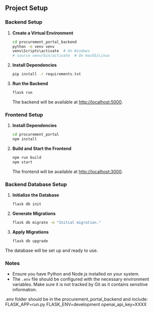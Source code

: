 ## Project Setup

### Backend Setup

1. **Create a Virtual Environment**
   ```bash
   cd procurement_portal_backend
   python -m venv venv
   venv\Scripts\activate  # On Windows
   # source venv/bin/activate  # On macOS/Linux
   ```

2. **Install Dependencies**
   ```bash
   pip install -r requirements.txt
   ```

3. **Run the Backend**
   ```bash
   flask run
   ```
   The backend will be available at [http://localhost:5000](http://localhost:5000).

### Frontend Setup

1. **Install Dependencies**
   ```bash
   cd procurement_portal
   npm install
   ```

2. **Build and Start the Frontend**
   ```bash
   npm run build
   npm start
   ```
   The frontend will be available at [http://localhost:3000](http://localhost:3000).

### Backend Database Setup

1. **Initialize the Database**
   ```bash
   flask db init
   ```

2. **Generate Migrations**
   ```bash
   flask db migrate -m "Initial migration."
   ```

3. **Apply Migrations**
   ```bash
   flask db upgrade
   ```

The database will be set up and ready to use.

### Notes
- Ensure you have Python and Node.js installed on your system.
- The `.env` file should be configured with the necessary environment variables. Make sure it is not tracked by Git as it contains sensitive information.

.env folder should be in the procurement_portal_backend and include:
FLASK_APP=run.py
FLASK_ENV=development
openai_api_key=XXXX
